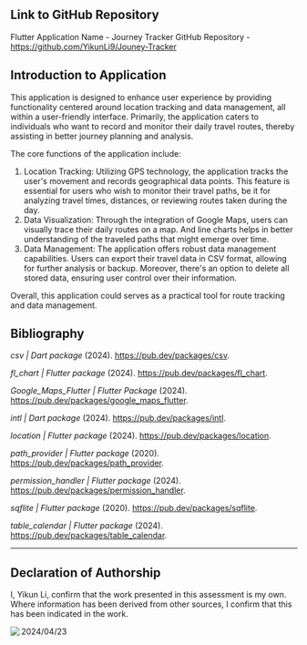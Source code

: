 ## Link to GitHub Repository

Flutter Application Name - Journey Tracker
GitHub Repository - https://github.com/YikunLi9/Jouney-Tracker

## Introduction to Application

This application is designed to enhance user experience by providing functionality centered around location tracking and data management, all within a user-friendly interface. Primarily, the application caters to individuals who want to record and monitor their daily travel routes, thereby assisting in better journey planning and analysis.

The core functions of the application include:

1. Location Tracking: Utilizing GPS technology, the application tracks the user's movement and records geographical data points. This feature is essential for users who wish to monitor their travel paths, be it for analyzing travel times, distances, or reviewing routes taken during the day.
2. Data Visualization: Through the integration of Google Maps, users can visually trace their daily routes on a map. And line charts helps in better understanding of the traveled paths that might emerge over time.
3. Data Management: The application offers robust data management capabilities. Users can export their travel data in CSV format, allowing for further analysis or backup. Moreover, there's an option to delete all stored data, ensuring user control over their information.

Overall, this application could serves as a practical tool for route tracking and data management.

## Bibliography

*csv | Dart package* (2024). https://pub.dev/packages/csv.

*fl_chart | Flutter package* (2024). https://pub.dev/packages/fl_chart.

*Google_Maps_Flutter | Flutter Package* (2024). https://pub.dev/packages/google_maps_flutter.

*intl | Dart package* (2024). https://pub.dev/packages/intl.

*location | Flutter package* (2024). https://pub.dev/packages/location.

*path_provider | Flutter package* (2020). https://pub.dev/packages/path_provider.

*permission_handler | Flutter package* (2024). https://pub.dev/packages/permission_handler.

*sqflite | Flutter package* (2020). https://pub.dev/packages/sqflite.

*table_calendar | Flutter package* (2024). https://pub.dev/packages/table_calendar.

----

## Declaration of Authorship

I, Yikun Li, confirm that the work presented in this assessment is my own. Where information has been derived from other sources, I confirm that this has been indicated in the work.

<img src="D:\UCL\ID\sign.png" align='left' />

2024/04/23
